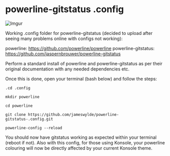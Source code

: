 # powerline-gitstatus .config

![Imgur](https://i.imgur.com/48CChCM.png)

Working .config folder for powerline-gitstatus (decided to upload after seeing many problems online with configs not working):

powerline: https://github.com/powerline/powerline
powerline-gitstatus: https://github.com/jaspernbrouwer/powerline-gitstatus

Perform a standard install of powerline and powerline-gitstatus as per their original documentation with any needed dependencies etc.

Once this is done, open your terminal (bash below) and follow the steps:

```
.cd .config
```

```
mkdir powerline
```

```
cd powerline
```

```
git clone https://github.com/jameswylde/powerline-gitstatus-.config.git
```

```
powerline-config --reload
```

You should now have gitstatus working as expected within your terminal (reboot if not). Also with this config, for those using Konsole, your powerline colouring will now be directly affected by your current Konsole theme.
